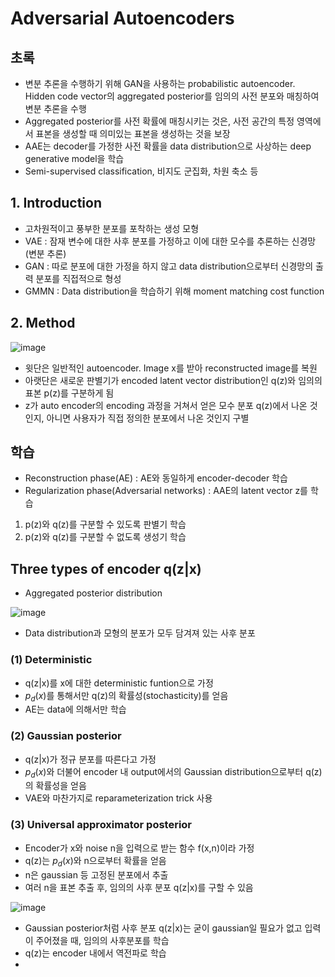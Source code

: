 # Adversarial Autoencoders

## 초록

- 변분 추론을 수행하기 위해 GAN을 사용하는 probabilistic autoencoder. Hidden code vector의 aggregated posterior를 임의의 사전 분포와 매칭하여 변분 추론을 수행
- Aggregated posterior를 사전 확률에 매칭시키는 것은, 사전 공간의 특정 영역에서 표본을 생성할 때 의미있는 표본을 생성하는 것을 보장
- AAE는 decoder를 가정한 사전 확률을 data distribution으로 사상하는 deep generative model을 학습
- Semi-supervised classification, 비지도 군집화, 차원 축소 등

## 1. Introduction
- 고차원적이고 풍부한 분포를 포착하는 생성 모형
- VAE : 잠재 변수에 대한 사후 분포를 가정하고 이에 대한 모수를 추론하는 신경망(변분 추론)
- GAN : 따로 분포에 대한 가정을 하지 않고 data distribution으로부터 신경망의 출력 분포를 직접적으로 형성
- GMMN : Data distribution을 학습하기 위해 moment matching cost function

## 2. Method

![image](https://github.com/as9786/ComputerVision/assets/80622859/72b75748-52f9-4795-8aef-4b5b592b80c9)

- 윗단은 일반적인 autoencoder. Image x를 받아 reconstructed image를 복원
- 아랫단은 새로운 판별기가 encoded latent vector distribution인 q(z)와 임의의 표본 p(z)를 구분하게 됨
- z가 auto encoder의 encoding 과정을 거쳐서 얻은 모수 분포 q(z)에서 나온 것인지, 아니면 사용자가 직접 정의한 분포에서 나온 것인지 구별


## 학습
- Reconstruction phase(AE) : AE와 동일하게 encoder-decoder 학습
- Regularization phase(Adversarial networks) : AAE의 latent vector z를 학습
1. p(z)와 q(z)를 구분할 수 있도록 판별기 학습
2. p(z)와 q(z)를 구분할 수 없도록 생성기 학습

## Three types of encoder q(z|x)
- Aggregated posterior distribution

![image](https://github.com/as9786/ComputerVision/assets/80622859/da679e6f-1f2c-45d7-a04e-56f2ddc58fcc)

- Data distribution과 모형의 분포가 모두 담겨져 있는 사후 분포

### (1) Deterministic
- q(z|x)를 x에 대한 deterministic funtion으로 가정
- $p_d (x)$를 통해서만 q(z)의 확률성(stochasticity)를 얻음
- AE는 data에 의해서만 학습

### (2) Gaussian posterior

- q(z|x)가 정규 분포를 따른다고 가정
- $p_d (x)$와 더불어 encoder 내 output에서의 Gaussian distribution으로부터 q(z)의 확률성을 얻음
- VAE와 마찬가지로 reparameterization trick 사용

### (3) Universal approximator posterior

- Encoder가 x와 noise n을 입력으로 받는 함수 f(x,n)이라 가정
- q(z)는 $p_d (x)$와 n으로부터 확률을 얻음
- n은 gaussian 등 고정된 분포에서 추출
- 여러 n을 표본 추출 후, 임의의 사후 분포 q(z|x)를 구할 수 있음

![image](https://github.com/as9786/ComputerVision/assets/80622859/1b310958-7ba1-42af-8786-37abea9c9422)

- Gaussian posterior처럼 사후 분포 q(z|x)는 굳이 gaussian일 필요가 없고 입력이 주어졌을 때, 임의의 사후분포를 학습
- q(z)는 encoder 내에서 역전파로 학습
- 
